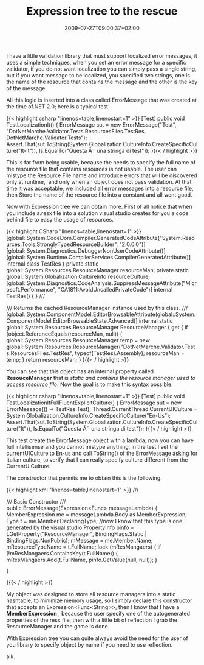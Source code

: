 ﻿---
title: "Expression tree to the rescue"
description: ""
date: 2009-07-27T09:00:37+02:00
draft: false
tags: [NET framework,LINQ]
categories: [NET framework,LINQ]
---
I have a little validation library that must support localized error messages, it uses a simple techniques, when you set an error message for a specific validator, if you do not want localization you can simply pass a single string, but if you want message to be localized, you specified two strings, one is the name of the resource that contains the message and the other is the key of the message.

All this logic is inserted into a class called ErrorMessage that was created at the time of.NET 2.0; here is a typical test

{{< highlight csharp "linenos=table,linenostart=1" >}}
[Test]
public void TestLocalizationIt()
{
    ErrorMessage sut =
        new ErrorMessage("Test", "DotNetMarche.Validator.Tests.ResourcesFiles.TestRes, DotNetMarche.Validator.Tests");
    Assert.That(sut.ToString(System.Globalization.CultureInfo.CreateSpecificCulture("It-It")), Is.EqualTo("Questa Ã¨ una stringa di test"));
}{{< / highlight >}}

<!-- Code inserted with Steve Dunn's Windows Live Writer Code Formatter Plugin.  http://dunnhq.com -->

This is far from being usable, because the needs to specify the full name of the resource file that contains resources is not usable. The user can mistype the Resource File name and introduce errors that will be discovered only at runtime,  and only when an object does not pass validation. At that time it was acceptable, we included all error messages into a resource file, then Store the name of the resource file into a constant and all went good.

Now with Expression tree we can obtain more. First of all notice that when you include a.resx file into a solution visual studio creates for you a code behind file to easy the usage of resources.

{{< highlight CSharp "linenos=table,linenostart=1" >}}
[global::System.CodeDom.Compiler.GeneratedCodeAttribute("System.Resources.Tools.StronglyTypedResourceBuilder", "2.0.0.0")]
[global::System.Diagnostics.DebuggerNonUserCodeAttribute()]
[global::System.Runtime.CompilerServices.CompilerGeneratedAttribute()]
internal class TestRes {
    private static global::System.Resources.ResourceManager resourceMan;
    private static global::System.Globalization.CultureInfo resourceCulture;
    [global::System.Diagnostics.CodeAnalysis.SuppressMessageAttribute("Microsoft.Performance", "CA1811:AvoidUncalledPrivateCode")]
    internal TestRes() {
    }
    /// <summary>
    ///   Returns the cached ResourceManager instance used by this class.
    /// </summary>
    [global::System.ComponentModel.EditorBrowsableAttribute(global::System.ComponentModel.EditorBrowsableState.Advanced)]
    internal static global::System.Resources.ResourceManager ResourceManager {
        get {
            if (object.ReferenceEquals(resourceMan, null)) {
                global::System.Resources.ResourceManager temp = new global::System.Resources.ResourceManager("DotNetMarche.Validator.Tests.ResourcesFiles.TestRes", typeof(TestRes).Assembly);
                resourceMan = temp;
            }
            return resourceMan;
        }
    }{{< / highlight >}}

<!-- Code inserted with Steve Dunn's Windows Live Writer Code Formatter Plugin.  http://dunnhq.com -->

You can see that this object has an internal property called  **ResouceManager** that is *static and contains the resource manager used to access resource file*. Now the goal is to make this syntax possible.

{{< highlight csharp "linenos=table,linenostart=1" >}}
[Test]
public void TestLocalizationItFullFluentExplicitCulture()
{
    ErrorMessage sut = new ErrorMessage(() => TestRes.Test);
    Thread.CurrentThread.CurrentUICulture = System.Globalization.CultureInfo.CreateSpecificCulture("En-Us");
    Assert.That(sut.ToString(System.Globalization.CultureInfo.CreateSpecificCulture("It")), Is.EqualTo("Questa Ã¨ una stringa di test"));
}{{< / highlight >}}

<!-- Code inserted with Steve Dunn's Windows Live Writer Code Formatter Plugin.  http://dunnhq.com -->

This test create the ErrorMessage object with a lambda, now you can have full intellisense and you cannot mistype anything, in the test I set the currentUICulture to En-us and call ToString() of the ErrorMessage asking for Italian culture, to verify that I can really specify culture different from the CurrentUICulture.

The constructor that permits me to obtain this is the following.

{{< highlight xml "linenos=table,linenostart=1" >}}
/// <summary>
/// Basic Constructor
/// </summary>
public ErrorMessage(Expression<Func<String>> messageLambda)
{
    MemberExpression me = messageLambda.Body as MemberExpression;
    Type t = me.Member.DeclaringType;
    //now I know that this type is one generated by the visual studio
    PropertyInfo pinfo = t.GetProperty("ResourceManager", BindingFlags.Static | BindingFlags.NonPublic);
    mMessage = me.Member.Name;
    mResourceTypeName = t.FullName;
    lock (mResMangaers)
    {
        if (!mResMangaers.ContainsKey(t.FullName))
        {
            mResMangaers.Add(t.FullName, pinfo.GetValue(null, null));
        }

    }
}{{< / highlight >}}

<!-- Code inserted with Steve Dunn's Windows Live Writer Code Formatter Plugin.  http://dunnhq.com -->

My object was designed to store all resource managers into a static hashtable, to minimize memory usage, so I simply declare this constructor that accepts an Expression&lt;Func&lt;String&gt;&gt;, then I know that I have a  **MemberExpression** , because the user specify one of the autogenerated properties of the.resx file, then with a little bit of reflection I grab the ResourceManager and the game is done.

With Expression tree you can quite always avoid the need for the user of you library to specify object by name if you need to use reflection.

alk.
